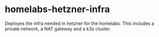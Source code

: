 # homelabs-hetzner-infra
Deployes the infra needed in hetzner for the homelabs. This includes a private network, a NAT gateway and a k3s cluster.
